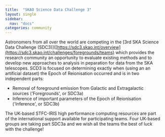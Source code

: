 ```yaml
---
title:  "SKAO Science Data Challenge 3"
layout: single
sidebar:
  nav: "docs"
categories: community
---
```

Astronomers from all over the world are competing in the [3rd SKA Science Data Challenge (SDC3)]([https://sdc3.skao.int/overview](https://sdc3.skao.int/challenges/foregrounds/teams) which provides the research community an opportunity to evaluate existing methods and to develop new approaches to analysis in peparation for data from the SKA telescopes. SCD3 is focused on determining exactly when (using an an artificial dataset) the Epoch of Reionisation occurred and is in two independent parts:

- Removal of foreground emission from Galactic and Extragalactic sources ('Foregrounds', or SDC3a)
- Inference of important parameters of the Epoch of Reionisation ('Inference', or SDC3b)  

The UK-based STFC-IRIS high performance computing resources are part of the international support available for participating teams. Four UK-based groups are taking part SDC3a and we wish all the teams the best of luck with the challenge! 
